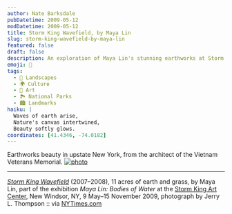 ```yaml
---
author: Nate Barksdale
pubDatetime: 2009-05-12
modDatetime: 2009-05-12
title: Storm King Wavefield, by Maya Lin
slug: storm-king-wavefield-by-maya-lin
featured: false
draft: false
description: An exploration of Maya Lin's stunning earthworks at Storm King Art Center.
emoji: 🌊
tags:
  - 🌳 Landscapes
  - 🌍 Culture
  - 🎨 Art
  - 🏞️ National Parks
  - 🏙️ Landmarks
haiku: |
  Waves of earth arise,  
  Nature's canvas intertwined,  
  Beauty softly glows.
coordinates: [41.4346, -74.0182]
---
```


Earthworks beauty in upstate New York, from the architect of the Vietnam Veterans Memorial. [![photo](http://culture-making.com/media/WAVE-FIELD-EB97_LG.jpg)](http://www.stormking.org/2009_exhibition.html)

---

_[Storm King Wavefield](http://web.archive.org/web/20100128225008/http://www.stormking.org:80/2009_exhibition.html)_ (2007–2008), 11 acres of earth and grass, by Maya Lin, part of the exhibition _Maya Lin: Bodies of Water_ at the [Storm King Art Center](http://web.archive.org/web/20100128225008/http://www.stormking.org:80/2009_exhibition.html), New Windsor, NY, 9 May–15 November 2009, photograph by Jerry L. Thompson :: via [NYTimes.com](http://web.archive.org/web/20231122133712/https://www.nytimes.com/2009/05/08/arts/design/08lin.html)
